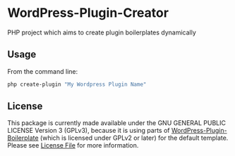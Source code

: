 # WordPress-Plugin-Creator
PHP project which aims to create plugin boilerplates dynamically

## Usage
From the command line:
```bash
php create-plugin "My Wordpress Plugin Name"
```

## License
This package is currently made available under the GNU GENERAL PUBLIC LICENSE Version 3 (GPLv3), because it is using parts of [WordPress-Plugin-Boilerplate](https://github.com/DevinVinson/WordPress-Plugin-Boilerplate) (which is licensed under GPLv2 or later) for the default template. Please see [License File](LICENSE) for more information.